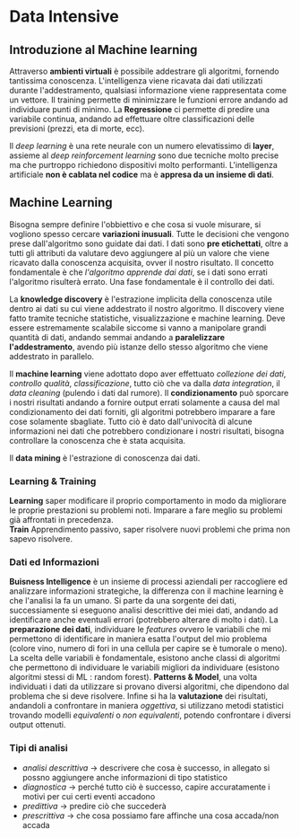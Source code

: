 # Data Intensive

## Introduzione al Machine learning 

Attraverso **ambienti virtuali** è possibile addestrare gli algoritmi, fornendo tantissima conoscenza. L'intelligenza viene ricavata dai dati utilizzati durante l'addestramento, qualsiasi informazione viene rappresentata come un vettore. Il training permette di minimizzare le funzioni errore andando ad individuare punti di minimo. La **Regressione** ci permette di predire una variabile continua, andando ad effettuare oltre classificazioni delle previsioni (prezzi, eta di morte, ecc).

Il _deep learning_ è una rete neurale con un numero elevatissimo di **layer**, assieme al _deep reinforcement learning_ sono due tecniche molto precise ma che purtroppo richiedono dispositivi molto performanti. L'intelligenza artificiale **non è cablata nel codice** ma è **appresa da un insieme di dati**. 

## Machine Learning

Bisogna sempre definire l'obbiettivo e che cosa si vuole misurare, si vogliono spesso cercare **variazioni inusuali**. Tutte le decisioni che vengono prese dall'algoritmo sono guidate dai dati. I dati sono **pre etichettati**, oltre a tutti gli attributi da valutare devo aggiungere al più un valore che viene ricavato dalla conoscenza acquisita, ovver il nostro risultato. Il concetto fondamentale è che _l'algoritmo apprende dai dati_, se i dati sono errati l'algoritmo risulterà errato. Una fase fondamentale è il controllo dei dati.

La **knowledge discovery** è l'estrazione implicita della conoscenza utile dentro ai dati su cui viene addestrato il nostro algoritmo. Il discovery viene fatto tramite tecniche statistiche, visualizzazione e machine learning. Deve essere estremamente scalabile siccome si vanno a manipolare grandi quantità di dati, andando semmai andando a **paralelizzare l'addestramento**, avendo più istanze dello stesso algoritmo che viene addestrato in parallelo.

Il **machine learning** viene adottato dopo aver effettuato *collezione dei dati*, *controllo qualità*, *classificazione*, tutto ciò che va dalla *data integration*, il *data cleaning* (pulendo i dati dal rumore). Il **condizionamento** può sporcare i nostri risultati andando a fornire output errati solamente a causa del mal condizionamento dei dati forniti, gli algoritmi potrebbero imparare a fare cose solamente sbagliate. Tutto ciò è dato dall'univocità di alcune informazioni nei dati che potrebbero condizionare i nostri risultati, bisogna controllare la conoscenza che è stata acquisita.

Il **data mining** è l'estrazione di conoscenza dai dati.

### Learning & Training
**Learning** saper modificare il proprio comportamento in modo da migliorare le proprie prestazioni su problemi noti. Imparare a fare meglio su problemi già affrontati in precedenza.  
**Train** Apprendimento passivo, saper risolvere nuovi problemi che prima non sapevo risolvere.

### Dati ed Informazioni

**Buisness Intelligence** è un insieme di processi aziendali per raccogliere ed analizzare informazioni strategiche, la differenza con il machine learning è che l'analisi la fa un umano. Si parte  da una sorgente dei dati, successiamente si eseguono analisi descrittive dei miei dati, andando ad identificare anche eventuali errori (potrebbero alterare di molto i dati). La **preparazione dei dati**, individuare le *features* ovvero le variabili che mi permettono di identificare in maniera esatta l'output del mio problema (colore vino, numero di fori in una cellula per capire se è tumorale o meno). La scelta delle variabili è fondamentale, esistono anche classi di algoritmi che permettono di individuare le variabili migliori da individuare (esistono algoritmi stessi di ML : random forest). **Patterns & Model**, una volta individuati i dati da utilizzare si provano diversi algoritmi, che dipendono dal problema che si deve risolvere. Infine si ha la **valutazione** dei risultati, andandoli a confrontare in maniera *oggettiva*, si utilizzano metodi statistici trovando modelli *equivalenti* o *non equivalenti*, potendo confrontare i diversi output ottenuti. 

### Tipi di analisi

* _analisi descrittiva_ &rarr; descrivere che cosa è successo, in allegato si possno aggiungere anche informazioni di tipo statistico
* _diagnostica_ &rarr; perché tutto ciò è successo, capire accuratamente i motivi per cui certi eventi accadono
* _predittiva_ &rarr; predire ciò che succederà
* _prescrittiva_ &rarr; che cosa possiamo fare affinche una cosa accada/non accada


